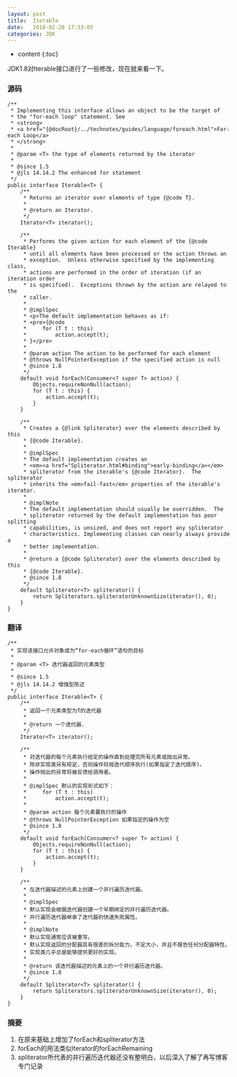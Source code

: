 ```yaml
---
layout: post
title:  Iterable
date:   2018-02-28 17:33:05
categories: JDK
---
```


* content
{:toc}

JDK1.8对Iterable接口进行了一些修改，现在就来看一下。
	
### 源码

	/**
	 * Implementing this interface allows an object to be the target of
	 * the "for-each loop" statement. See
	 * <strong>
	 * <a href="{@docRoot}/../technotes/guides/language/foreach.html">For-each Loop</a>
	 * </strong>
	 *
	 * @param <T> the type of elements returned by the iterator
	 *
	 * @since 1.5
	 * @jls 14.14.2 The enhanced for statement
	 */
	public interface Iterable<T> {
	    /**
	     * Returns an iterator over elements of type {@code T}.
	     *
	     * @return an Iterator.
	     */
	    Iterator<T> iterator();
	
	    /**
	     * Performs the given action for each element of the {@code Iterable}
	     * until all elements have been processed or the action throws an
	     * exception.  Unless otherwise specified by the implementing class,
	     * actions are performed in the order of iteration (if an iteration order
	     * is specified).  Exceptions thrown by the action are relayed to the
	     * caller.
	     *
	     * @implSpec
	     * <p>The default implementation behaves as if:
	     * <pre>{@code
	     *     for (T t : this)
	     *         action.accept(t);
	     * }</pre>
	     *
	     * @param action The action to be performed for each element
	     * @throws NullPointerException if the specified action is null
	     * @since 1.8
	     */
	    default void forEach(Consumer<? super T> action) {
	        Objects.requireNonNull(action);
	        for (T t : this) {
	            action.accept(t);
	        }
	    }
	
	    /**
	     * Creates a {@link Spliterator} over the elements described by this
	     * {@code Iterable}.
	     *
	     * @implSpec
	     * The default implementation creates an
	     * <em><a href="Spliterator.html#binding">early-binding</a></em>
	     * spliterator from the iterable's {@code Iterator}.  The spliterator
	     * inherits the <em>fail-fast</em> properties of the iterable's iterator.
	     *
	     * @implNote
	     * The default implementation should usually be overridden.  The
	     * spliterator returned by the default implementation has poor splitting
	     * capabilities, is unsized, and does not report any spliterator
	     * characteristics. Implementing classes can nearly always provide a
	     * better implementation.
	     *
	     * @return a {@code Spliterator} over the elements described by this
	     * {@code Iterable}.
	     * @since 1.8
	     */
	    default Spliterator<T> spliterator() {
	        return Spliterators.spliteratorUnknownSize(iterator(), 0);
	    }
	}
	
### 翻译
	
	/**
	 * 实现该接口允许对象成为“for-each循环”语句的目标
	 *
	 * @param <T> 迭代器返回的元素类型
	 *
	 * @since 1.5
	 * @jls 14.14.2 增强型陈述
	 */
	public interface Iterable<T> {
	    /**
	     * 返回一个元素类型为T的迭代器
	     *
	     * @return 一个迭代器.
	     */
	    Iterator<T> iterator();
	
	    /**
	     * 对迭代器的每个元素执行给定的操作直到处理完所有元素或抛出异常。
	     * 除非实现类另有规定，否则操作将按迭代顺序执行(如果指定了迭代顺序)。
	     * 操作抛出的异常将被反馈给调用者。
	     *
	     * @implSpec 默认的实现形式如下：
	     *     for (T t : this)
	     *         action.accept(t);
	     *
	     * @param action 每个元素要执行的操作
	     * @throws NullPointerException 如果指定的操作为空
	     * @since 1.8
	     */
	    default void forEach(Consumer<? super T> action) {
	        Objects.requireNonNull(action);
	        for (T t : this) {
	            action.accept(t);
	        }
	    }
	
	    /**
	     * 在迭代器描述的元素上创建一个并行遍历迭代器。
	     *
	     * @implSpec 
	     * 默认实现会根据迭代器创建一个早期绑定的并行遍历迭代器。
	     * 并行遍历迭代器继承了迭代器的快速失败属性。
	     *
	     * @implNote
	     * 默认实现通常应该被重写。
	     * 默认实现返回的分配器具有很差的拆分能力，不定大小，并且不报告任何分配器特性。 
	     * 实现类几乎总是能够提供更好的实现。
	     *
	     * @return 该迭代器描述的元素上的一个并行遍历迭代器。
	     * @since 1.8
	     */
	    default Spliterator<T> spliterator() {
	        return Spliterators.spliteratorUnknownSize(iterator(), 0);
	    }
	}
	
### 摘要

1. 在原来基础上增加了forEach和spliterator方法
2. forEach的用法类似Iterator的forEachRemaining
3. spliterator所代表的并行遍历迭代器还没有整明白，以后深入了解了再写博客专门记录

